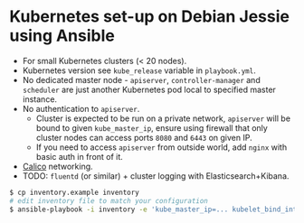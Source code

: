 # Kubernetes set-up on Debian Jessie using Ansible

- For small Kubernetes clusters (< 20 nodes).
- Kubernetes version see `kube_release` variable in `playbook.yml`.
- No dedicated master node - `apiserver`, `controller-manager` and `scheduler` are just another Kubernetes pod local to specified master instance.
- No authentication to `apiserver`.
  - Cluster is expected to be run on a private network, `apiserver` will be bound to given `kube_master_ip`, ensure using firewall that only cluster nodes can access ports `8080` and `6443` on given IP.
  - If you need to access `apiserver` from outside world, add `nginx` with basic auth in front of it.
- [Calico](http://www.projectcalico.org/) networking.
- TODO: `fluentd` (or similar) + cluster logging with Elasticsearch+Kibana.

```sh
$ cp inventory.example inventory
# edit inventory file to match your configuration
$ ansible-playbook -i inventory -e 'kube_master_ip=... kubelet_bind_interface=eth0' playbook.yml
```
